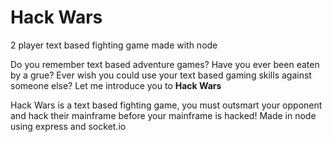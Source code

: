 # Hack Wars
2 player text based fighting game made with node

Do you remember text based adventure games? Have you ever been eaten by a grue? Ever wish you could use your text based 
gaming skills against someone else? Let me introduce you to **Hack Wars**

Hack Wars is a text based fighting game, you must outsmart your opponent and hack their mainframe before your
mainframe is hacked! Made in node using express and socket.io
